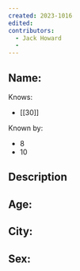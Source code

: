 ```yaml
---
created: 2023-1016
edited:
contributors:
  - Jack Howard
  - 
---
```


Name:
- 

Knows:
- [[30]]

Known by:
- 8
- 10

Description
- 

Age:
- 
City:
- 
Sex:
- 
